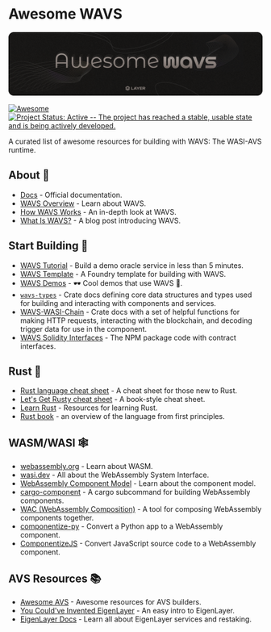 # Awesome WAVS

![Banner!](img/awesome-wavs.png)

[![Awesome](https://awesome.re/badge-flat2.svg)](https://awesome.re) [![Project Status: Active -- The project has reached a stable, usable
state and is being actively
developed.](https://img.shields.io/badge/repo%20status-Active-green.svg?style=flat-square)](https://www.repostatus.org/#active)

A curated list of awesome resources for building with WAVS: The WASI-AVS runtime.


## About 🌊
- [Docs](https://docs.wavs.xyz/) - Official documentation.
- [WAVS Overview](https://docs.wavs.xyz/overview) - Learn about WAVS.
- [How WAVS Works](https://docs.wavs.xyz/how-it-works) - An in-depth look at WAVS.
- [What Is WAVS?](https://www.layer.xyz/news-and-insights/what-is-wavs-framework-avs-layer) - A blog post introducing WAVS.

## Start Building 🏁

- [WAVS Tutorial](https://docs.wavs.xyz/tutorial/1-overview) - Build a demo oracle service in less than 5 minutes.
- [WAVS Template](https://github.com/Lay3rLabs/wavs-foundry-template) - A Foundry template for building with WAVS.
- [WAVS Demos](https://github.com/Lay3rLabs/wavs-demos) - 🕶️ Cool demos that use WAVS 🌊.
- [`wavs-types`](https://docs.rs/wavs-types/0.3.0-alpha5/wavs_types/index.html) - Crate docs defining core data structures and types used for building and interacting with components and services.
- [WAVS-WASI-Chain](https://docs.rs/wavs-wasi-chain/latest/wavs_wasi_chain/index.html) - Crate docs with a set of helpful functions for making HTTP requests, interacting with the blockchain, and decoding trigger data for use in the component.
- [WAVS Solidity Interfaces](https://www.npmjs.com/package/@wavs/solidity?activeTab=code) - The NPM package code with contract interfaces.

## Rust 🦀
- [Rust language cheat sheet](https://cheats.rs/) - A cheat sheet for those new to Rust.
- [Let's Get Rusty cheat sheet](https://archive.org/details/lgr-cheat-sheet) - A book-style cheat sheet.
- [Learn Rust](https://www.rust-lang.org/learn) - Resources for learning Rust.
- [Rust book](https://doc.rust-lang.org/book/) - an overview of the language from first principles.


## WASM/WASI 🕸️

- [webassembly.org](https://webassembly.org/) - Learn about WASM.
- [wasi.dev](https://wasi.dev/) - All about the WebAssembly System Interface.
- [WebAssembly Component Model](https://component-model.bytecodealliance.org/) - Learn about the component model.
- [cargo-component](https://github.com/bytecodealliance/cargo-component) - A cargo subcommand for building WebAssembly components. 
- [WAC (WebAssembly Composition)](https://github.com/bytecodealliance/wac) - A tool for composing WebAssembly components together.
- [componentize-py](https://github.com/bytecodealliance/componentize-py) - Convert a Python app to a WebAssembly component.
- [ComponentizeJS](https://github.com/bytecodealliance/ComponentizeJS) - Convert JavaScript source code to a WebAssembly component.
## AVS Resources 📚

- [Awesome AVS](https://github.com/Layr-Labs/awesome-avs) - Awesome resources for AVS builders.
- [You Could've Invented EigenLayer](https://www.blog.eigenlayer.xyz/ycie/) - An easy intro to EigenLayer.
- [EigenLayer Docs](https://docs.eigenlayer.xyz/) - Learn all about EigenLayer services and restaking.
